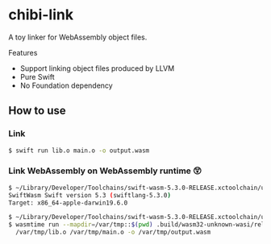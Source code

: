 # chibi-link

A toy linker for WebAssembly object files.

Features

- Support linking object files produced by LLVM
- Pure Swift
- No Foundation dependency

## How to use

### Link

```sh
$ swift run lib.o main.o -o output.wasm
```

### Link WebAssembly on WebAssembly runtime 😲

```sh
$ ~/Library/Developer/Toolchains/swift-wasm-5.3.0-RELEASE.xctoolchain/usr/bin/swift --version
SwiftWasm Swift version 5.3 (swiftlang-5.3.0)
Target: x86_64-apple-darwin19.6.0

$ ~/Library/Developer/Toolchains/swift-wasm-5.3.0-RELEASE.xctoolchain/usr/bin/swift build --triple wasm32-unknown-wasi
$ wasmtime run --mapdir=/var/tmp::$(pwd) .build/wasm32-unknown-wasi/release/chibi-link.wasm -- \
  /var/tmp/lib.o /var/tmp/main.o -o /var/tmp/output.wasm
```
